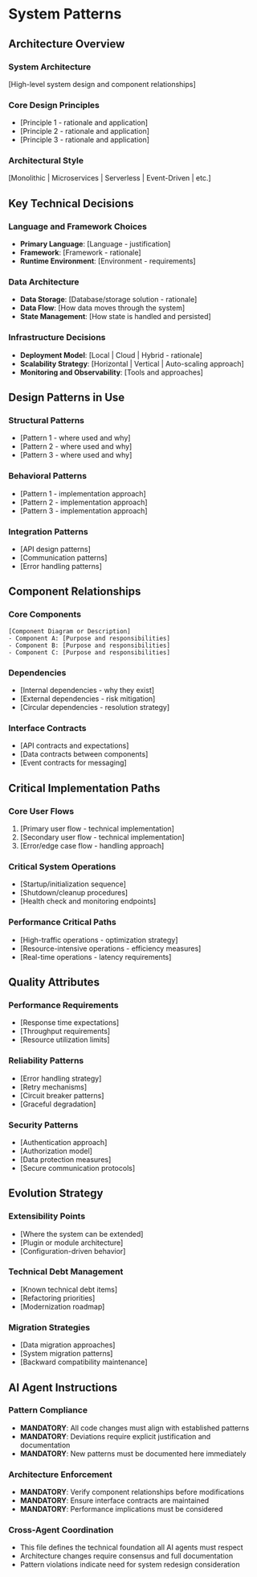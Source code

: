 # System Patterns

## Architecture Overview

### System Architecture
[High-level system design and component relationships]

### Core Design Principles
- [Principle 1 - rationale and application]
- [Principle 2 - rationale and application]
- [Principle 3 - rationale and application]

### Architectural Style
[Monolithic | Microservices | Serverless | Event-Driven | etc.]

## Key Technical Decisions

### Language and Framework Choices
- **Primary Language**: [Language - justification]
- **Framework**: [Framework - rationale]
- **Runtime Environment**: [Environment - requirements]

### Data Architecture
- **Data Storage**: [Database/storage solution - rationale]
- **Data Flow**: [How data moves through the system]
- **State Management**: [How state is handled and persisted]

### Infrastructure Decisions
- **Deployment Model**: [Local | Cloud | Hybrid - rationale]
- **Scalability Strategy**: [Horizontal | Vertical | Auto-scaling approach]
- **Monitoring and Observability**: [Tools and approaches]

## Design Patterns in Use

### Structural Patterns
- [Pattern 1 - where used and why]
- [Pattern 2 - where used and why]
- [Pattern 3 - where used and why]

### Behavioral Patterns
- [Pattern 1 - implementation approach]
- [Pattern 2 - implementation approach]
- [Pattern 3 - implementation approach]

### Integration Patterns
- [API design patterns]
- [Communication patterns]
- [Error handling patterns]

## Component Relationships

### Core Components
```
[Component Diagram or Description]
- Component A: [Purpose and responsibilities]
- Component B: [Purpose and responsibilities]
- Component C: [Purpose and responsibilities]
```

### Dependencies
- [Internal dependencies - why they exist]
- [External dependencies - risk mitigation]
- [Circular dependencies - resolution strategy]

### Interface Contracts
- [API contracts and expectations]
- [Data contracts between components]
- [Event contracts for messaging]

## Critical Implementation Paths

### Core User Flows
1. [Primary user flow - technical implementation]
2. [Secondary user flow - technical implementation]
3. [Error/edge case flow - handling approach]

### Critical System Operations
- [Startup/initialization sequence]
- [Shutdown/cleanup procedures]
- [Health check and monitoring endpoints]

### Performance Critical Paths
- [High-traffic operations - optimization strategy]
- [Resource-intensive operations - efficiency measures]
- [Real-time operations - latency requirements]

## Quality Attributes

### Performance Requirements
- [Response time expectations]
- [Throughput requirements]
- [Resource utilization limits]

### Reliability Patterns
- [Error handling strategy]
- [Retry mechanisms]
- [Circuit breaker patterns]
- [Graceful degradation]

### Security Patterns
- [Authentication approach]
- [Authorization model]
- [Data protection measures]
- [Secure communication protocols]

## Evolution Strategy

### Extensibility Points
- [Where the system can be extended]
- [Plugin or module architecture]
- [Configuration-driven behavior]

### Technical Debt Management
- [Known technical debt items]
- [Refactoring priorities]
- [Modernization roadmap]

### Migration Strategies
- [Data migration approaches]
- [System migration patterns]
- [Backward compatibility maintenance]

## AI Agent Instructions

### Pattern Compliance
- **MANDATORY**: All code changes must align with established patterns
- **MANDATORY**: Deviations require explicit justification and documentation
- **MANDATORY**: New patterns must be documented here immediately

### Architecture Enforcement
- **MANDATORY**: Verify component relationships before modifications
- **MANDATORY**: Ensure interface contracts are maintained
- **MANDATORY**: Performance implications must be considered

### Cross-Agent Coordination
- This file defines the technical foundation all AI agents must respect
- Architecture changes require consensus and full documentation
- Pattern violations indicate need for system redesign consideration
